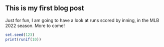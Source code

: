 ## This is my first blog post

Just for fun, I am going to have a look at runs scored by inning, in the MLB 2022 season.  More to come!

```R
set.seed(123)
print(runif(10))
```

